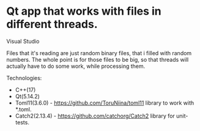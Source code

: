# Qt app that works with files in different threads.


Visual Studio

Files that it's reading are just random binary files, that i filled with random numbers. 
The whole point is for those files to be big, so that threads will actually have to do some work, while processing them. 

Technologies:
  - C++(17)
  - Qt(5.14.2)
  - Toml11(3.6.0) - https://github.com/ToruNiina/toml11 library to work with *.toml. 
  - Catch2(2.13.4) - https://github.com/catchorg/Catch2 library for unit-tests.
